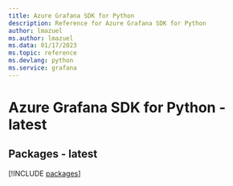 ```yaml
---
title: Azure Grafana SDK for Python
description: Reference for Azure Grafana SDK for Python
author: lmazuel
ms.author: lmazuel
ms.data: 01/17/2023
ms.topic: reference
ms.devlang: python
ms.service: grafana
---
```

# Azure Grafana SDK for Python - latest
## Packages - latest
[!INCLUDE [packages](grafana-index.md)]